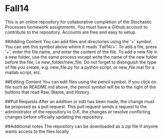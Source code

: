 Fall14
======

This is an online repository for collaborative completion of the Stochastic Processes homework assignments. You must have a Github account to contribute to the repository.  Accounts are free and easy to setup.


##Adding Content
You can add files and directories using the '+' symbol.  You can see this symbol above where it reads 'Fall14/+'.  To add a file, press '+', enter the file name, and enter the content of the file.  To add a new file in a new folder, use the same process except write the name of the new folder before the file, i.e new\_folder/new\_file.  Do not forget to distinguish the type of file you create, e.g. new\_file.py for a python script, or new\_file.mat for a matlab script, etc.  

##Editing Content
You can edit files using the pencil symbol.  If you click on file such as README.md above, the pencil symbol will be to the right of the buttons that read Raw, Blame, and History.

##Pull Requests
After an addition or edit has been made, the change must be proposed as a pull request. This pull request sends a request to the administrator of the repository to O.K. the changes or resolve conflicting changes before officially updating the repository.

##Additional notes
The repository can be downloaded as a zip file if anyone wants access to the files locally
